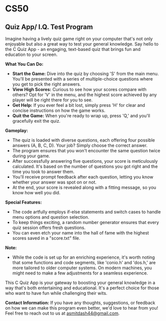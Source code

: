 # CS50

## Quiz App/ I.Q. Test Program 

Imagine having a lively quiz game right on your computer that's not only enjoyable but also a great way to test your general knowledge. Say hello to the C Quiz App - an engaging, text-based quiz that brings fun and education to your screen.

**What You Can Do:**
- **Start the Game:** Dive into the quiz by choosing 'S' from the main menu. You'll be presented with a series of multiple-choice questions where you get to pick the right answers.
- **View High Scores:** Curious to see how your scores compare with others? Opt for 'V' in the menu, and the highest score achieved by any player will be right there for you to see.
- **Get Help:** If you ever feel a bit lost, simply press 'H' for clear and concise instructions on how the game works.
- **Quit the Game:** When you're ready to wrap up, press 'Q,' and you'll gracefully exit the quiz.

**Gameplay:**
- The quiz is loaded with diverse questions, each offering four possible answers (A, B, C, D). Your job? Simply choose the correct answer.
- The program ensures that you won't encounter the same question twice during your game.
- After successfully answering five questions, your score is meticulously calculated. It's based on the number of questions you got right and the time you took to answer them.
- You'll receive prompt feedback after each question, letting you know whether your answer was spot on or not.
- At the end, your score is revealed along with a fitting message, so you know how well you did.

**Special Features:**
- The code artfully employs if-else statements and switch cases to handle menu options and question selection.
- To keep things exciting, a random number generator ensures that every quiz session offers fresh questions.
- You can even etch your name into the hall of fame with the highest scores saved in a "score.txt" file.

**Note:**
- While the code is set up for an enriching experience, it's worth noting that some functions and code segments, like 'conio.h' and 'dos.h,' are more tailored to older computer systems. On modern machines, you might need to make a few adjustments for a seamless experience.

This C Quiz App is your gateway to boosting your general knowledge in a way that's both entertaining and educational. It's a perfect choice for those who want to have fun while challenging their wits.

**Contact Information:**
If you have any thoughts, suggestions, or feedback on how we can make this program even better, we'd love to hear from you! Feel free to reach out to us at [asmitdash44@gmail.com](mailto:asmitdash44@gmail.com). 

